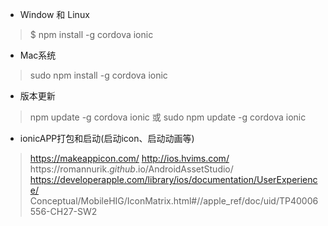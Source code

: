* Window 和 Linux
> $ npm install -g cordova ionic 
* Mac系统
> sudo npm install -g cordova ionic
* 版本更新
> npm update -g cordova ionic 
 或 
 sudo npm update -g cordova ionic
 
* ionicAPP打包和启动(启动icon、启动动画等)
> https://makeappicon.com/
> http://ios.hvims.com/
> https://romannurik._github_.io/AndroidAssetStudio/
> https://developerapple.com/library/ios/documentation/UserExperience/
Conceptual/MobileHIG/IconMatrix.html#//apple_ref/doc/uid/TP40006556-CH27-SW2 